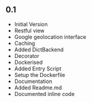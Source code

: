 0.1
---

- Initial Version
 - Restful view
 - Google geolocation interface
- Caching
 - Added DictBackend
 - Decorator
- Dockerised
 - Added Entry Script
 - Setup the Dockerfile
- Documentation
 - Added Readme.md
 - Documented inline code



